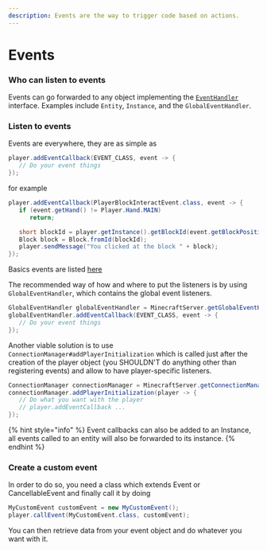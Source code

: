 ```yaml
---
description: Events are the way to trigger code based on actions.
---
```


# Events

### Who can listen to events

Events can go forwarded to any object implementing the [`EventHandler`](https://minestom.github.io/Minestom/net/minestom/server/event/handler/EventHandler.html) interface. Examples include `Entity`, `Instance`, and the `GlobalEventHandler`.

### Listen to events

Events are everywhere, they are as simple as

```java
player.addEventCallback(EVENT_CLASS, event -> {
   // Do your event things
});
```

for example

```java
player.addEventCallback(PlayerBlockInteractEvent.class, event -> {
   if (event.getHand() != Player.Hand.MAIN)
      return;

   short blockId = player.getInstance().getBlockId(event.getBlockPosition());
   Block block = Block.fromId(blockId);
   player.sendMessage("You clicked at the block " + block);
});
```

Basics events are listed [here](https://github.com/Minestom/Minestom/tree/master/src/main/java/net/minestom/server/event)

The recommended way of how and where to put the listeners is by using `GlobalEventHandler`, which contains the global event listeners.

```java
GlobalEventHandler globalEventHandler = MinecraftServer.getGlobalEventHandler();
globalEventHandler.addEventCallback(EVENT_CLASS, event -> {
   // Do your event things
});
```

Another viable solution is to use `ConnectionManager#addPlayerInitialization` which is called just after the creation of the player object (you SHOULDN'T do anything other than registering events) and allow to have player-specific listeners.

```java
ConnectionManager connectionManager = MinecraftServer.getConnectionManager();
connectionManager.addPlayerInitialization(player -> {
   // Do what you want with the player
   // player.addEventCallback ...
});
```

{% hint style="info" %}
Event callbacks can also be added to an Instance, all events called to an entity will also be forwarded to its instance.
{% endhint %}

### Create a custom event

In order to do so, you need a class which extends Event or CancellableEvent and finally call it by doing

```java
MyCustomEvent customEvent = new MyCustomEvent();
player.callEvent(MyCustomEvent.class, customEvent);
```

You can then retrieve data from your event object and do whatever you want with it.
